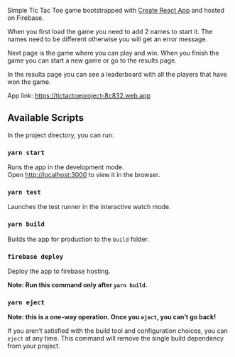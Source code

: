 Simple Tic Tac Toe game bootstrapped with [Create React App](https://github.com/facebook/create-react-app) and hosted on Firebase.

When you first load the game you need to add 2 names to start it.
The names need to be different otherwise you will get an error message.

Next page is the game where you can play and win.
When you finish the game you can start a new game or go to the results page.

In the results page you can see a leaderboard with all the players that have won the game.

App link: https://tictactoeproject-8c832.web.app

## Available Scripts

In the project directory, you can run:

### `yarn start`

Runs the app in the development mode.<br />
Open [http://localhost:3000](http://localhost:3000) to view it in the browser.

### `yarn test`

Launches the test runner in the interactive watch mode.

### `yarn build`

Builds the app for production to the `build` folder.

### `firebase deploy`

Deploy the app to firebase hosting.

**Note: Run this command only after `yarn build`.**

### `yarn eject`

**Note: this is a one-way operation. Once you `eject`, you can’t go back!**

If you aren’t satisfied with the build tool and configuration choices, you can `eject` at any time. This command will remove the single build dependency from your project.
